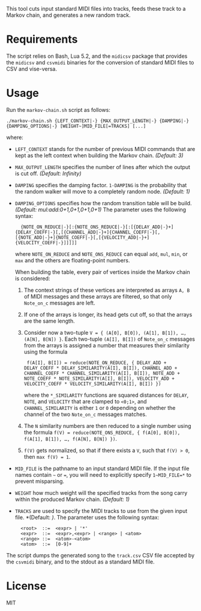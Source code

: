 This tool cuts input standard MIDI files into tracks, feeds these track to a Markov chain, and generates a new random track.

# Requirements

The script relies on Bash, Lua 5.2, and the `midicsv` package that provides the `midicsv` and `csvmidi` binaries for the conversion of standard MIDI files to CSV and vise-versa.

# Usage

Run the `markov-chain.sh` script as follows:

    ./markov-chain.sh {LEFT_CONTEXT|-} {MAX_OUTPUT_LENGTH|-} {DAMPING|-} {DAMPING_OPTIONS|-} [WEIGHT~]MID_FILE[=TRACKS] [...]

where:

* `LEFT_CONTEXT` stands for the number of previous MIDI commands that are kept as the left context when building the Markov chain. *(Default: 3)*
* `MAX_OUTPUT_LENGTH` specifies the number of lines after which the output is cut off. *(Default: Infinity)*
* `DAMPING` specifies the damping factor. `1-DAMPING` is the probability that the random walker will move to a completely random node. *(Default: 1)*
* `DAMPING_OPTIONS` specifies how the random transition table will be build. *(Default: mul:add:0+1,0+1,0+1,0+1)* The parameter uses the following syntax:
  
        {NOTE_ON_REDUCE|-}[:{NOTE_ONS_REDUCE|-}[:[{DELAY_ADD|-}+]{DELAY_COEFF|-}[,[{CHANNEL_ADD|-}+]{CHANNEL_COEFF|-}[,[{NOTE_ADD|-}+]{NOTE_COEFF|-}[,[{VELOCITY_ADD|-}+]{VELOCITY_COEFF|-}]]]]]

    where `NOTE_ON_REDUCE` and `NOTE_ONS_REDUCE` can equal `add`, `mul`, `min`, or `max` and the others are floating-point numbers.
  
  When building the table, every pair of vertices inside the Markov chain is considered: 

  1. The context strings of these vertices are interpreted as arrays `A, B` of MIDI messages and these arrays are filtered, so that only `Note_on_c` messages are left.
  2. If one of the arrays is longer, its head gets cut off, so that the arrays are the same length. 
  3. Consider now a two-tuple `V = { (A[0], B[0]), (A[1], B[1]), …, (A[N], B[N]) }`. Each two-tuple `(A[I], B[I])` of `Note_on_c` messages from the arrays is assigned a number that measures their similarity using the formula
    
          f(A[I], B[I]) = reduce(NOTE_ON_REDUCE, { DELAY_ADD + DELAY_COEFF * DELAY_SIMILARITY(A[I], B[I]), CHANNEL_ADD + CHANNEL_COEFF * CHANNEL_SIMILARITY(A[I], B[I]), NOTE_ADD + NOTE_COEFF * NOTE_SIMILARITY(A[I], B[I]), VELOCITY_ADD + VELOCITY_COEFF * VELOCITY_SIMILARITY(A[I], B[I]) })
        
      where the `*_SIMILARITY` functions are squared distances for `DELAY`, `NOTE`, and `VELOCITY` that are clamped to `<0;1>`, and `CHANNEL_SIMILARITY` is either `1` or `0` depending on whether the channel of the two `Note_on_c` messages matches.
  4. The `N` similarity numbers are then reduced to a single number using the formula `f(V) = reduce(NOTE_ONS_REDUCE, { f(A[0], B[0]), f(A[1], B[1]), …, f(A[N], B[N]) })`.
  5. `f(V)` gets normalized, so that if there exists a `V`, such that `f(V) > 0`, then `max f(V) = 1`.
* `MID_FILE` is the pathname to an input standard MIDI file. If the input file names contain `~` or `=`, you will need to explicitly specify `1~MID_FILE=*` to prevent misparsing.
* `WEIGHT` how much weight will the specified tracks from the song carry within the produced Markov chain. *(Default: 1)*
* `TRACKS` are used to specify the MIDI tracks to use from the given input file. *(Default: *)*. The parameter uses the following syntax:

        <root>  ::=  <expr> | '*'
        <expr>  ::=  <expr>,<expr> | <range> | <atom>
        <range> ::=  <atom>-<atom>
        <atom>  ::=  [0-9]+

The script dumps the generated song to the `track.csv` CSV file accepted by the `csvmidi` binary, and to the stdout as a standard MIDI file.

# License

MIT
